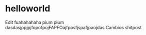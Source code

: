 # helloworld
Edit fuahahahaha pium pium dasdasjppjpjfopofpojFAPFOajfpasfjspafjpaojdas
Cambios shitpost
